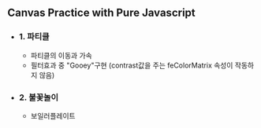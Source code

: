## Canvas Practice with Pure Javascript

- ### 1. 파티클

  - 파티클의 이동과 가속
  - 필터효과 중 "Gooey"구현 (contrast값을 주는 feColorMatrix 속성이 작동하지 않음)

- ### 2. 불꽃놀이
  - 보일러플레이트
